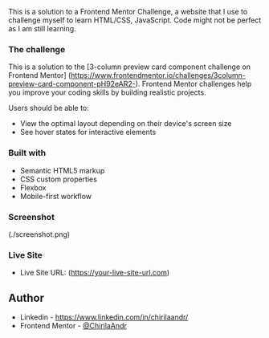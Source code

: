 
This is a solution to a Frontend Mentor Challenge, a website that I use to challenge myself to learn HTML/CSS, JavaScript.
Code might not be perfect as I am still learning.


### The challenge

This is a solution to the [3-column preview card component challenge on Frontend Mentor] (https://www.frontendmentor.io/challenges/3column-preview-card-component-pH92eAR2-). Frontend Mentor challenges help you improve your coding skills by building realistic projects. 

Users should be able to:

- View the optimal layout depending on their device's screen size
- See hover states for interactive elements

### Built with

- Semantic HTML5 markup
- CSS custom properties
- Flexbox
- Mobile-first workflow

### Screenshot

(./screenshot.png)

### Live Site

- Live Site URL: (https://your-live-site-url.com)


## Author

- Linkedin - https://www.linkedin.com/in/chirilaandr/
- Frontend Mentor - [@ChirilaAndr](https://www.frontendmentor.io/profile/ChirilaAndr)



